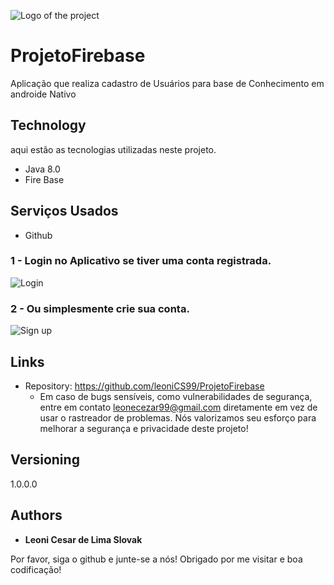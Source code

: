 
![Logo of the project](https://github.com/leoniCS99/ProjetoFirebase/blob/main/app/src/main/res/drawable/logo.png)


# ProjetoFirebase
Aplicação que realiza cadastro de Usuários para base de Conhecimento em androide Nativo 


## Technology 

aqui estão as tecnologias utilizadas neste projeto.

* Java  8.0
* Fire Base


## Serviços Usados

* Github


### 1 - Login no Aplicativo se tiver uma conta registrada.

![Login](https://github.com/leoniCS99/ProjetoFirebase/blob/main/app/src/main/res/drawable/Login.png)

### 2 - Ou simplesmente crie sua conta.

![Sign up](https://github.com/leoniCS99/ProjetoFirebase/blob/main/app/src/main/res/drawable/Cadastro.png)


## Links
  - Repository: https://github.com/leoniCS99/ProjetoFirebase
    - Em caso de bugs sensíveis, como vulnerabilidades de segurança, entre em contato
      leonecezar99@gmail.com diretamente em vez de usar o rastreador de problemas. Nós valorizamos seu esforço
      para melhorar a segurança e privacidade deste projeto!

  ## Versioning

  1.0.0.0


  ## Authors

  * **Leoni Cesar de Lima Slovak** 

  Por favor, siga o github e junte-se a nós!
  Obrigado por me visitar e boa codificação!
